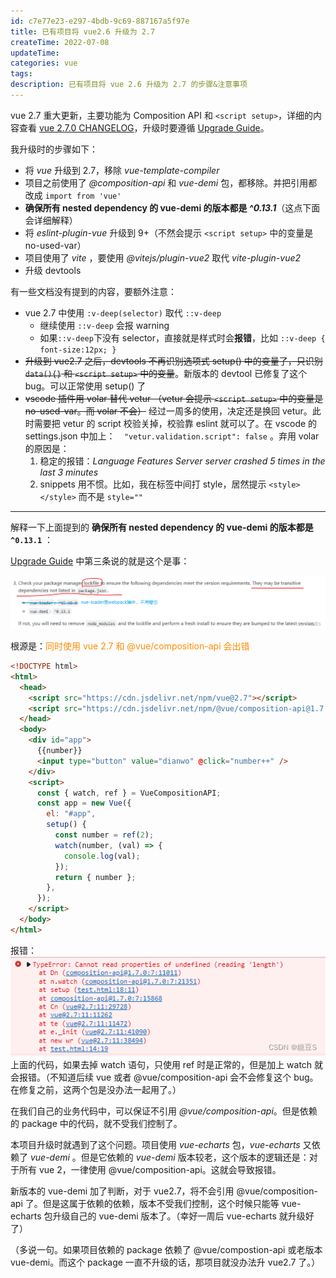 ```yaml
---
id: c7e77e23-e297-4bdb-9c69-887167a5f97e
title: 已有项目将 vue2.6 升级为 2.7
createTime: 2022-07-08
updateTime:
categories: vue
tags:
description: 已有项目将 vue 2.6 升级为 2.7 的步骤&注意事项
---
```


vue 2.7 重大更新，主要功能为 Composition API 和 `<script setup>`，详细的内容查看 [vue 2.7.0 CHANGELOG](https://github.com/vuejs/vue/blob/main/CHANGELOG.md#270-2022-07-01)，升级时要遵循 [Upgrade Guide](https://github.com/vuejs/vue/blob/main/CHANGELOG.md#upgrade-guide)。

我升级时的步骤如下：

- 将 _vue_ 升级到 2.7，移除 _vue-template-compiler_
- 项目之前使用了 _@composition-api_ 和 _vue-demi_ 包，都移除。并把引用都改成 `import from 'vue' `
- **确保所有 nested dependency 的 vue-demi 的版本都是 _^0.13.1_**（这点下面会详细解释）
- 将 _eslint-plugin-vue_ 升级到 9+（不然会提示 `<script setup>` 中的变量是 no-used-var）
- 项目使用了 _vite_ ，要使用 _@vitejs/plugin-vue2_ 取代 _vite-plugin-vue2_
- 升级 devtools

有一些文档没有提到的内容，要额外注意：

- vue 2.7 中使用 `:v-deep(selector)` 取代 `::v-deep`
  - 继续使用 `::v-deep` 会报 warning
  - 如果`::v-deep`下没有 selector，直接就是样式时会**报错**，比如 `::v-deep { font-size:12px; }`
- ~~升级到 vue2.7 之后，devtools 不再识别选项式 setup() 中的变量了，只识别 `data(){}` 和 `<script setup>` 中的变量~~。新版本的 devtool 已修复了这个 bug。可以正常使用 setup() 了
- ~~vscode 插件用 volar 替代 vetur （vetur 会提示 `<script setup>` 中的变量是 no-used-var。而 volar 不会）~~ 经过一周多的使用，决定还是换回 vetur。此时需要把 vetur 的 script 校验关掉，校验靠 eslint 就可以了。在 vscode 的 settings.json 中加上：`  "vetur.validation.script": false` 。弃用 volar 的原因是：
  1. 稳定的报错：_Language Features Server server crashed 5 times in the last 3 minutes_
  2. snippets 用不惯。比如，我在标签中间打 style，居然提示 `<style></style>` 而不是 `style=""`

---

解释一下上面提到的 **确保所有 nested dependency 的 vue-demi 的版本都是 `^0.13.1`** ：

[Upgrade Guide](https://github.com/vuejs/vue/blob/main/CHANGELOG.md#upgrade-guide) 中第三条说的就是这个是事：

![在这里插入图片描述](../post-assets/9bc9187d-e042-4ae3-9ef7-40df2558fc07.png)

根源是：<span style="color:darkorange">同时使用 vue 2.7 和 @vue/composition-api 会出错</span>

```html
<!DOCTYPE html>
<html>
  <head>
    <script src="https://cdn.jsdelivr.net/npm/vue@2.7"></script>
    <script src="https://cdn.jsdelivr.net/npm/@vue/composition-api@1.7.0"></script>
  </head>
  <body>
    <div id="app">
      {{number}}
      <input type="button" value="dianwo" @click="number++" />
    </div>
    <script>
      const { watch, ref } = VueCompositionAPI;
      const app = new Vue({
        el: "#app",
        setup() {
          const number = ref(2);
          watch(number, (val) => {
            console.log(val);
          });
          return { number };
        },
      });
    </script>
  </body>
</html>
```

报错：
![在这里插入图片描述](../post-assets/95d3db7b-0774-4c65-8754-addb997fe709.png)
上面的代码，如果去掉 watch 语句，只使用 ref 时是正常的，但是加上 watch 就会报错。（不知道后续 vue 或者 @vue/composition-api 会不会修复这个 bug。在修复之前，这两个包是没办法一起用了。）

在我们自己的业务代码中，可以保证不引用 _@vue/composition-api_。但是依赖的 package 中的代码，就不受我们控制了。

本项目升级时就遇到了这个问题。项目使用 _vue-echarts_ 包，_vue-echarts_ 又依赖了 _vue-demi_ 。但是它依赖的 _vue-demi_ 版本较老，这个版本的逻辑还是：对于所有 vue 2，一律使用 @vue/composition-api。这就会导致报错。

新版本的 vue-demi 加了判断，对于 vue2.7，将不会引用 @vue/composition-api 了。但是这属于依赖的依赖，版本不受我们控制，这个时候只能等 vue-echarts 包升级自己的 vue-demi 版本了。（幸好一周后 vue-echarts 就升级好了）

（多说一句。如果项目依赖的 package 依赖了 @vue/compostion-api 或老版本 vue-demi。而这个 package 一直不升级的话，那项目就没办法升 vue2.7 了。）
